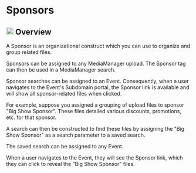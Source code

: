 # Sponsors
## <img src="https://raw.githubusercontent.com/FortAwesome/Font-Awesome/6.x/svgs/solid/magnifying-glass-chart.svg" width="20" height="20"> Overview

A Sponsor is an organizational construct which you can use to organize and group related files.

Sponsors can be assigned to any MediaManager upload. The Sponsor tag can then be used in a MediaManager search.

Sponsor searches can be assigned to an Event. Consequently, when a user navigates to the Event's Subdomain portal, the Sponsor link is available and will show all sponsor-related files when clicked.

For example, suppose you assigned a grouping of upload files to sponsor "Big Show Sponsor". These files detailed various discounts, promotions, etc. for that sponsor.

A search can then be constructed to find these files by assigning the "Big Show Sponsor" as a search parameter to a saved search.

The saved search can be assigned to any Event.

When a user navigates to the Event, they will see the Sponsor link, which they can click to reveal the "Big Show Sponsor" files.
